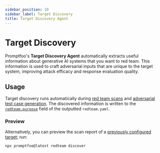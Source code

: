```yaml
---
sidebar_position: 10
sidebar_label: Target Discovery
title: Target Discovery Agent
---
```


# Target Discovery

Promptfoo's **Target Discovery Agent** automatically extracts useful information about generative AI systems that you want to red team. This information is used to craft adversarial inputs that are unique to the target system, improving attack efficacy and response evaluation quality.

## Usage

Target discovery runs automatically during [red team scans](/docs/red-team/quickstart#run-the-scan) and [adversarial test case generation](/docs/guides/llm-redteaming/#step-3-generate-adversarial-test-cases). The discovered information is written to the [`redteam.purpose`](/docs/red-team/configuration/#purpose) field of the outputted `redteam.yaml`.

### Preview

Alternatively, you can preview the scan report of a [previously configured target](/docs/red-team/configuration); run:

```sh
npx promptfoo@latest redteam discover
```
